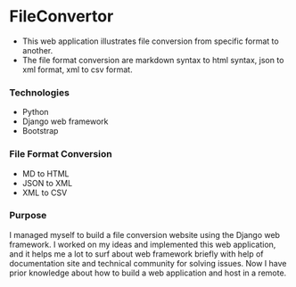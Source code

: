 # FileConvertor
 
- This web application illustrates file conversion from specific format to another.
- The file format conversion are markdown syntax to html syntax, json to xml format, xml to csv format.

### Technologies
- Python
- Django web framework
- Bootstrap

### File Format Conversion
- MD to HTML
- JSON to XML
- XML to CSV

### Purpose
I managed myself to build a file conversion website using the Django web framework. I worked on my ideas and implemented this web application, and it helps me a lot to surf about web framework briefly with help of documentation site and technical community for solving issues. Now I have prior knowledge about how to build a web application and host in a remote. 

